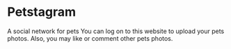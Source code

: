 # Petstagram
A social network for pets
You can log on to this website to upload your pets photos. Also, you may like or comment other pets photos.
